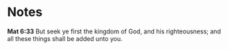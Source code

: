 
# Notes

**Mat 6:33** But seek ye first the kingdom of God, and his righteousness; and all these things shall be added unto you.  

<!--
* // ..
* // .. ..2 . ..
* // .. ..2 < ..
* // .. ..2 > ..
* // .. ..2 mu ..
* // .. ..2 ab ..
* // .. ..2 or ..
* // ..
-->
